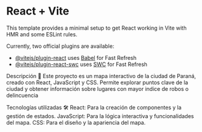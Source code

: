 # React + Vite

This template provides a minimal setup to get React working in Vite with HMR and some ESLint rules.

Currently, two official plugins are available:

- [@vitejs/plugin-react](https://github.com/vitejs/vite-plugin-react/blob/main/packages/plugin-react/README.md) uses [Babel](https://babeljs.io/) for Fast Refresh
- [@vitejs/plugin-react-swc](https://github.com/vitejs/vite-plugin-react-swc) uses [SWC](https://swc.rs/) for Fast Refresh

Descripción 📝
Este proyecto es un mapa interactivo de la ciudad de Paraná, creado con React, JavaScript y CSS. Permite explorar puntos clave de la ciudad y obtener información sobre lugares con mayor indice de robos o delincuencia


Tecnologías utilizadas 🛠️
React: Para la creación de componentes y la gestión de estados.
JavaScript: Para la lógica interactiva y funcionalidades del mapa.
CSS: Para el diseño y la apariencia del mapa.